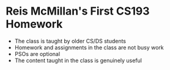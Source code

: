 # Reis McMillan's First CS193 Homework

- The class is taught by older CS/DS students
- Homework and assignments in the class are not busy work
- PSOs are optional
- The content taught in the class is genuinely useful
